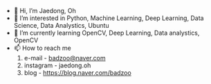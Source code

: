 - 👋 Hi, I’m Jaedong, Oh 
- 👀 I’m interested in Python, Machine Learning, Deep Learning, Data Science, Data Analystics, Ubuntu
- 🌱 I’m currently learning OpenCV, Deep Learning, Data analystics, OpenCV 
- 📫 How to reach me 
  1. e-mail  - badzoo@naver.com
  2. instagram  - jaedong.oh
  3. blog - https://blog.naver.com/badzoo

<!---
Jaedong95/Jaedong95 is a ✨ special ✨ repository because its `README.md` (this file) appears on your GitHub profile.
You can click the Preview link to take a look at your changes.
--->
